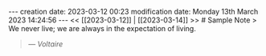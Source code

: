 --- creation date: 2023-03-12 00:23 modification date: Monday 13th March 2023 14:24:56 --- << [[2023-03-12]] | [[2023-03-14]] >> # Sample Note > We never live; we are always in the expectation of living.
> — <cite>Voltaire</cite>

